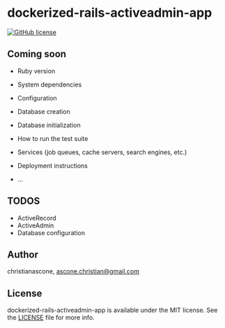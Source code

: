 # dockerized-rails-activeadmin-app

[![GitHub license](https://img.shields.io/github/license/christianascone/dockerized-rails-activeadmin-app.svg)](https://github.com/christianascone/dockerized-rails-activeadmin-app/blob/master/LICENSE)


## Coming soon

* Ruby version

* System dependencies

* Configuration

* Database creation

* Database initialization

* How to run the test suite

* Services (job queues, cache servers, search engines, etc.)

* Deployment instructions

* ...

## TODOS

- ActiveRecord
- ActiveAdmin
- Database configuration

## Author

christianascone, ascone.christian@gmail.com

## License

dockerized-rails-activeadmin-app is available under the MIT license. See the [LICENSE](LICENSE) file for more info.